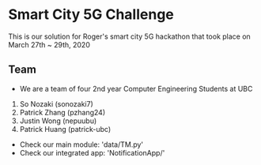 # Smart City 5G Challenge
This is our solution for Roger's smart city 5G hackathon that took place on March 27th ~ 29th, 2020

## Team 
- We are a team of four 2nd year Computer Engineering Students at UBC
1) So Nozaki        (sonozaki7)
2) Patrick Zhang    (pzhang24)
3) Justin Wong      (nepuubu)
4) Patrick Huang    (patrick-ubc)

- Check our main module: 'data/TM.py'
- Check our integrated app: 'NotificationApp/'
